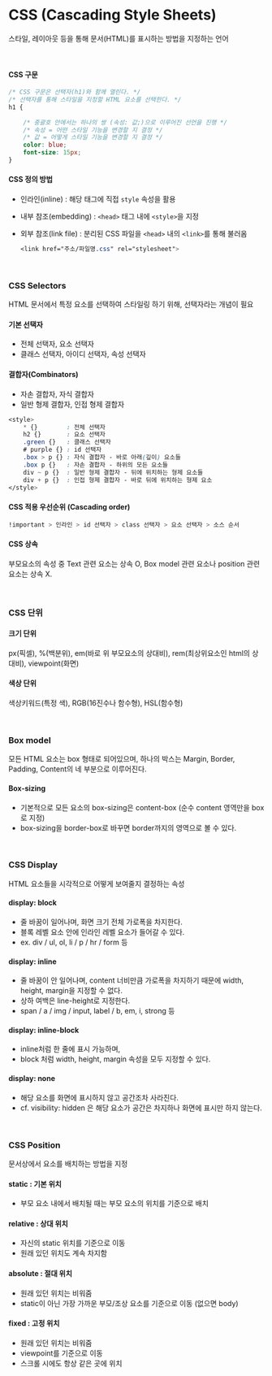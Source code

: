 # CSS (Cascading Style Sheets)

스타일, 레이아웃 등을 통해 문서(HTML)를 표시하는 방법을 지정하는 언어

<br>

#### CSS 구문

```css
/* CSS 구문은 선택자(h1)와 함께 열린다. */
/* 선택자를 통해 스타일을 지정할 HTML 요소를 선택한다. */
h1 {
    
    /* 중괄호 안에서는 하나의 쌍 (속성: 값;)으로 이루어진 선언을 진행 */
    /* 속성 = 어떤 스타일 기능을 변경할 지 결정 */
    /* 값 = 어떻게 스타일 기능을 변경할 지 결정 */
    color: blue;
    font-size: 15px;
}
```

#### CSS 정의 방법

* 인라인(inline) : 해당 태그에 직접 `style` 속성을 활용

* 내부 참조(embedding) : `<head>` 태그 내에 `<style>`을 지정

* 외부 참조(link file) : 분리된 CSS 파일을 `<head>` 내의 `<link>`를 통해 불러옴

  ```css
  <link href="주소/파일명.css" rel="stylesheet">
  ```

<br>

### CSS Selectors

HTML 문서에서 특정 요소를 선택하여 스타일링 하기 위해, 선택자라는 개념이 필요

#### 기본 선택자

* 전체 선택자, 요소  선택자
* 클래스 선택자, 아이디 선택자, 속성 선택자

#### 결합자(Combinators)

* 자손 결합자, 자식 결합자
* 일반 형제 결합자, 인접 형제 결합자

```css
<style>
	* {} 		: 전체 선택자
	h2 {} 		: 요소 선택자
	.green {} 	: 클래스 선택자
	# purple {} : id 선택자
	.box > p {} : 자식 결합자 - 바로 아래(깊이) 요소들
	.box p {} 	: 자손 결합자 - 하위의 모든 요소들
	div ~ p {}	: 일반 형제 결합자 - 뒤에 위치하는 형제 요소들
	div + p {}	: 인접 형제 결합자 - 바로 뒤에 위치하는 형제 요소
</style>
```

#### CSS 적용 우선순위 (Cascading order)

```css
!important > 인라인 > id 선택자 > class 선택자 > 요소 선택자 > 소스 순서
```

#### CSS 상속

부모요소의 속성 중 Text 관련 요소는 상속 O, Box model 관련 요소나 position 관련 요소는 상속 X.

<br>

### CSS 단위

#### 크기 단위

px(픽셀), %(백분위), em(바로 위 부모요소의 상대비), rem(최상위요소인 html의 상대비), viewpoint(화면)

#### 색상 단위

색상키워드(특정 색), RGB(16진수나 함수형), HSL(함수형)

<br>

### Box model

모든 HTML 요소는 box 형태로 되어있으며, 하나의 박스는 Margin, Border, Padding, Content의 네 부분으로 이루어진다.

#### Box-sizing

* 기본적으로 모든 요소의 box-sizing은 content-box (순수 content 영역만을 box로 지정)
* box-sizing을 border-box로 바꾸면 border까지의 영역으로 볼 수 있다.

<br>

### CSS Display

HTML 요소들을 시각적으로 어떻게 보여줄지 결정하는 속성

#### display: block

* 줄 바꿈이 일어나며, 화면 크기 전체 가로폭을 차지한다.
* 블록 레벨 요소 안에 인라인 레벨 요소가 들어갈 수 있다.
* ex. div / ul, ol, li / p / hr / form 등

#### display: inline

* 줄 바꿈이 안 일어나며, content 너비만큼 가로폭을 차지하기 때문에 width, height, margin을 지정할 수 없다.
* 상하 여백은 line-height로 지정한다.
* span / a / img / input, label / b, em, i, strong 등

#### display: inline-block

* inline처럼 한 줄에 표시 가능하며, 
* block 처럼 width, height, margin 속성을 모두 지정할 수 있다.

#### display: none

* 해당 요소를 화면에 표시하지 않고 공간조차 사라진다.
* cf. visibility: hidden 은 해당 요소가 공간은 차지하나 화면에 표시만 하지 않는다.

<br>

### CSS Position

문서상에서 요소를 배치하는 방법을 지정

#### static : 기본 위치

* 부모 요소 내에서 배치될 때는 부모 요소의 위치를 기준으로 배치

#### relative : 상대 위치

* 자신의 static 위치를 기준으로 이동
* 원래 있던 위치도 계속 차지함

#### absolute : 절대 위치

* 원래 있던 위치는 비워줌
* static이 아닌 가장 가까운 부모/조상 요소를 기준으로 이동 (없으면 body)

#### fixed : 고정 위치

* 원래 있던 위치는 비워줌
* viewpoint를 기준으로 이동
* 스크롤 시에도 항상 같은 곳에 위치
